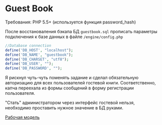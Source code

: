 # Guest Book

Требования: PHP 5.5+ (используется функция password_hash)

После восстановаления бэкапа БД `guestbook.sql` прописать параметры подключения к базе данных в файле `/engine/config.php`

```php
//Database connection
define('DB_HOST', "localhost");
define('DB_NAME', "guestbook");
define('DB_CHARSET', "utf8");
define('DB_USER', "");
define('DB_PASSWORD', "");
```

Я рискнул чуть-чуть поменять задание и сделал обязательную авторизацию для всех пользователей гостевой книги. Соответственно, капча переехала из формы сообщений в форму регистрации пользователя.

"Стать" администратором через интерфейс гостевой нельзя, необходимо проставить нужное значение в БД руками.

[Рабочая модель](http://35.157.140.12/)
